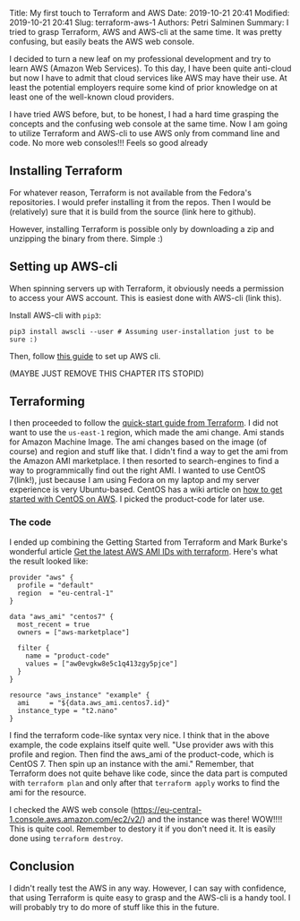 Title: My first touch to Terraform and AWS 
Date: 2019-10-21 20:41
Modified: 2019-10-21 20:41
Slug: terraform-aws-1
Authors: Petri Salminen
Summary: I tried to grasp Terraform, AWS and AWS-cli at the same time. It was pretty confusing, but easily beats the AWS web console.

I decided to turn a new leaf on my professional development and try to learn AWS (Amazon Web Services). To this day, I have been quite anti-cloud but now I have to admit that cloud services like AWS may have their use. At least the potential employers require some kind of prior knowledge on at least one of the well-known cloud providers.

I have tried AWS before, but, to be honest, I had a hard time grasping the concepts and the confusing web console at the same time. Now I am going to utilize Terraform and AWS-cli to use AWS only from command line and code. No more web consoles!!! Feels so good already

## Installing Terraform

For whatever reason, Terraform is not available from the Fedora's repositories. I would prefer installing it from the repos. Then I would be (relatively) sure that it is build from the source (link here to github). 

However, installing Terraform is possible only by downloading a zip and unzipping the binary from there. Simple :)

## Setting up AWS-cli

When spinning servers up with Terraform, it obviously needs a permission to access your AWS account. This is easiest done with AWS-cli (link this).

Install AWS-cli with `pip3`:

```
pip3 install awscli --user # Assuming user-installation just to be sure :)
```

Then, follow [this guide](https://docs.aws.amazon.com/cli/latest/userguide/cli-chap-configure.html) to set up AWS cli. 

(MAYBE JUST REMOVE THIS CHAPTER ITS STOPID)

## Terraforming

I then proceeded to follow the [quick-start guide from Terraform](https://learn.hashicorp.com/terraform/getting-started/build). I did not want to use the `us-east-1` region, which made the ami change. Ami stands for Amazon Machine Image. The ami changes based on the image (of course) and region and stuff like that. I didn't find a way to get the ami from the Amazon AMI marketplace. I then resorted to search-engines to find a way to programmically find out the right AMI. I wanted to use CentOS 7(link!), just because I am using Fedora on my laptop and my server experience is very Ubuntu-based.  CentOS has a wiki article on [how to get started with CentOS on AWS](https://wiki.centos.org/Cloud/AWS). I picked the product-code for later use.

### The code

I ended up combining the Getting Started from Terraform and Mark Burke's wonderful article [Get the latest AWS AMI IDs with terraform](https://letslearndevops.com/2018/08/23/terraform-get-latest-centos-ami/). Here's what the result looked like:

```
provider "aws" {
  profile = "default"
  region  = "eu-central-1"
}

data "aws_ami" "centos7" {
  most_recent = true
  owners = ["aws-marketplace"]

  filter {
    name = "product-code"
    values = ["aw0evgkw8e5c1q413zgy5pjce"]
  }
}

resource "aws_instance" "example" {
  ami     = "${data.aws_ami.centos7.id}"
  instance_type = "t2.nano"
}
```

I find the terraform code-like syntax very nice. I think that in the above example, the code explains itself quite well. "Use provider aws with this profile and region. Then find the aws_ami of the product-code, which is CentOS 7. Then spin up an instance with the ami." Remember, that Terraform does not quite behave like code, since the data part is computed with `terraform plan` and only after that `terraform apply` works to find the ami for the resource. 

I checked the AWS web console (https://eu-central-1.console.aws.amazon.com/ec2/v2/) and the instance was there! WOW!!!! This is quite cool. Remember to destory it if you don't need it. It is easily done using `terraform destroy`.

## Conclusion

I didn't really test the AWS in any way. However, I can say with confidence, that using Terraform is quite easy to grasp and the AWS-cli is a handy tool. I will probably try to do more of stuff like this in the future.
